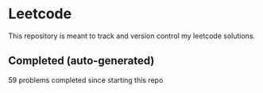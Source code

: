 # Leetcode

This repository is meant to track and version control my leetcode solutions.

## Completed (auto-generated)

59 problems completed since starting this repo
